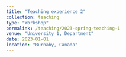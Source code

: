 ```yaml
---
title: "Teaching experience 2"
collection: teaching
type: "Workshop"
permalink: /teaching/2023-spring-teaching-1
venue: "University 1, Department"
date: 2023-01-01
location: "Burnaby, Canada"
---
```

